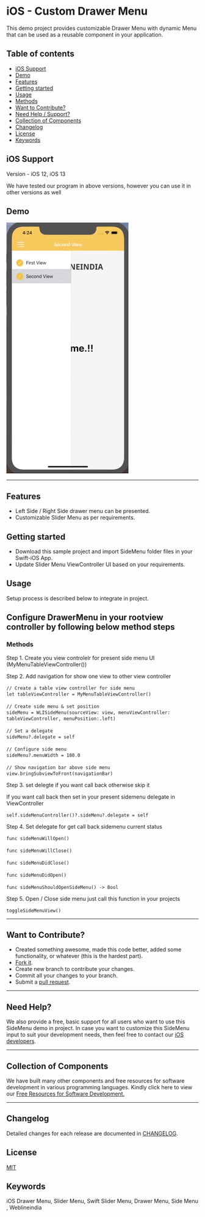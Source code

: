 # iOS - Custom Drawer Menu

This demo project provides customizable Drawer Menu with dynamic Menu that can be used as a reusable component in your application. 


## Table of contents
- [iOS Support](#iOS-support)
- [Demo](#demo)
- [Features](#features)
- [Getting started](#getting-started)
- [Usage](#usage)
- [Methods](#methods)
- [Want to Contribute?](#want-to-contribute)
- [Need Help / Support?](#need-help)
- [Collection of Components](#collection-of-Components)
- [Changelog](#changelog)
- [License](#license)
- [Keywords](#Keywords)


## iOS Support

Version - iOS 12, iOS 13

We have tested our program in above versions, however you can use it in other versions as well


## Demo
[![](WLIDrawer.gif)](https://github.com/weblineindia/iOS-Custom-Drawer-Menu/blob/master/WLIDrawer.gif)

------

## Features

* Left Side / Right Side drawer menu can be presented. 
* Customizable Slider Menu as per requirements.


## Getting started

* Download this sample project and import SideMenu folder files in your Swift-iOS App. 
* Update Slider Menu ViewController UI based on your requirements. 


## Usage

Setup process is described below to integrate in project.

## Configure DrawerMenu in your rootview controller by following below method steps


### Methods

Step 1. Create you view controlelr for present side menu UI (MyMenuTableViewController())

Step 2. Add navigation for show one view to other view controller
       
    // Create a table view controller for side menu
    let tableViewController = MyMenuTableViewController()
       
    // Create side menu & set position
    sideMenu = WLISideMenu(sourceView: view, menuViewController: tableViewController, menuPosition:.left)
       
    // Set a delegate
    sideMenu?.delegate = self
      
    // Configure side menu
    sideMenu?.menuWidth = 180.0
       
    // Show navigation bar above side menu  
    view.bringSubviewToFront(navigationBar)
  

Step 3. set delegte if you want call back otherwise skip it

If you want call back then set in your present sidemenu  delegate in ViewController                 
       
    self.sideMenuController()?.sideMenu?.delegate = self


Step 4. Set delegate for get call back sidemenu current status 

    func sideMenuWillOpen() 
    
    func sideMenuWillClose()
    
    func sideMenuDidClose()
    
    func sideMenuDidOpen() 
    
    func sideMenuShouldOpenSideMenu() -> Bool


Step 5. Open / Close side menu just call this function in your projects 

    toggleSideMenuView()

------

## Want to Contribute?

- Created something awesome, made this code better, added some functionality, or whatever (this is the hardest part).
- [Fork it](http://help.github.com/forking/).
- Create new branch to contribute your changes.
- Commit all your changes to your branch.
- Submit a [pull request](http://help.github.com/pull-requests/).

------

## Need Help? 
We also provide a free, basic support for all users who want to use this SideMenu demo in project. In case you want to customize this SideMenu input to suit your development needs, then feel free to contact our [iOS
developers](https://www.weblineindia.com/hire-ios-app-developers.html).

 ------
 
## Collection of Components
 We have built many other components and free resources for software development in various programming languages. Kindly click here to view our [Free Resources for Software Development.](https://www.weblineindia.com/communities.html)
 
------

## Changelog
Detailed changes for each release are documented in [CHANGELOG](./CHANGELOG).

## License

 [MIT](LICENSE)

 [mit]: https://github.com/weblineindia/iOS-Custom-Drawer-Menu/blob/master/LICENSE

## Keywords
iOS Drawer Menu, Slider Menu, Swift Slider Menu, Drawer Menu, Side Menu , Weblineindia
